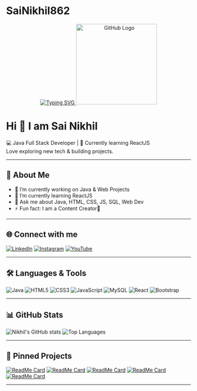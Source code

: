 
# SaiNikhil862

<div align="center">
  <a href="https://git.io/typing-svg">
    <img src="https://readme-typing-svg.demolab.com/?lines=Welcome+to+my+Github+account.&center=true" alt="Typing SVG" />
  </a>
  
  <img src="https://media1.giphy.com/media/v1.Y2lkPTZjMDliOTUybXNkeGw3cTRvaTNtNHNwMXJxYWI3eXlzODNnZjVwdDAwNHRzejJkZSZlcD12MV9pbnRlcm5hbF9naWZfYnlfaWQmY3Q9Zw/du3J3cXyzhj75IOgvA/giphy.gif" width="220" alt="GitHub Logo">
</div>

# Hi 👋 I am Sai Nikhil
💻 Java Full Stack Developer | 🌱 Currently learning ReactJS  
Love exploring new tech & building projects.

---

## 🚀 About Me
- 🔭 I’m currently working on Java & Web Projects
- 🌱 I’m currently learning ReactJS
- 💬 Ask me about Java, HTML, CSS, JS, SQL, Web Dev
- ⚡️ Fun fact: I am a Content Creator🎥

---

## 🌐 Connect with me
[![LinkedIn](https://img.shields.io/badge/LinkedIn-blue?logo=linkedin&logoColor=white)](https://www.linkedin.com/in/sai-nikhil-goud)
[![Instagram](https://img.shields.io/badge/Instagram-%23E4405F.svg?logo=instagram&logoColor=white)](https://instagram.com/fittechcareer)
[![YouTube](https://img.shields.io/badge/YouTube-FF0000?logo=youtube&logoColor=white)](https://youtube.com/@fittechcareer?si=s7Qvzhsb_IR-GrSu)

---

## 🛠 Languages & Tools
![Java](https://img.shields.io/badge/Java-ED8B00?logo=java&logoColor=white)
![HTML5](https://img.shields.io/badge/HTML5-E34F26?logo=html5&logoColor=white)
![CSS3](https://img.shields.io/badge/CSS3-1572B6?logo=css3&logoColor=white)
![JavaScript](https://img.shields.io/badge/JavaScript-323330?logo=javascript&logoColor=F7DF1E)
![MySQL](https://img.shields.io/badge/MySQL-005C84?logo=mysql&logoColor=white)
![React](https://img.shields.io/badge/React-20232A?logo=react&logoColor=61DAFB)
![Bootstrap](https://img.shields.io/badge/Bootstrap-7952B3?logo=bootstrap&logoColor=white)

---
## 📊 GitHub Stats
![Nikhil's GitHub stats](https://github-readme-stats.vercel.app/api?username=SaiNikhil862&show_icons=true&theme=radical)
![Top Languages](https://github-readme-stats.vercel.app/api/top-langs/?username=SaiNikhil862&layout=compact&theme=radical)

---

## 📌 Pinned Projects
[![ReadMe Card](https://github-readme-stats.vercel.app/api/pin/?username=SaiNikhil862&repo=SaiNikhil862&theme=radical)](https://github.com/SaiNikhil862/SaiNikhil862)
[![ReadMe Card](https://github-readme-stats.vercel.app/api/pin/?username=SaiNikhil862&repo=Spotify-clone&theme=radical)](https://github.com/SaiNikhil862/Spotify-clone)
[![ReadMe Card](https://github-readme-stats.vercel.app/api/pin/?username=SaiNikhil862&repo=Netflix-clone&theme=radical)](https://github.com/SaiNikhil862/Netflix-clone)
[![ReadMe Card](https://github-readme-stats.vercel.app/api/pin/?username=SaiNikhil862&repo=CDNJS-clone&theme=radical)](https://github.com/SaiNikhil862/CDNJS-clone)
[![ReadMe Card](https://github-readme-stats.vercel.app/api/pin/?username=SaiNikhil862&repo=Ray-Romano-Contracting-Clone&theme=radical)](https://github.com/SaiNikhil862/Ray-Romano-Contracting-Clone)

---
